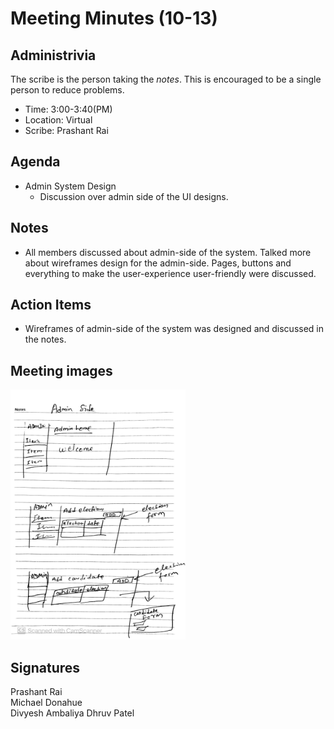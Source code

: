 
# Meeting Minutes (10-13)

## Administrivia
The scribe is the person taking the _notes_. This is encouraged to be a single person to reduce problems.
* Time: 3:00-3:40(PM)
* Location: Virtual
* Scribe: Prashant Rai

## Agenda
* Admin System Design
    * Discussion over admin side of the UI designs.

## Notes
* All members discussed about admin-side of the system. Talked more about wireframes design for the admin-side. Pages, buttons and everything to make the user-experience user-friendly were discussed.


## Action Items
* Wireframes of admin-side of the system was designed and discussed in the notes.


## Meeting images
<img src="./Images/meetingimage10-13.jpg" width=280 height=400>

## Signatures
Prashant Rai  
Michael Donahue  
Divyesh Ambaliya
Dhruv Patel
